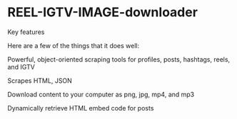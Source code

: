 # REEL-IGTV-IMAGE-downloader

Key features

Here are a few of the things that it does well:

Powerful, object-oriented scraping tools for profiles, posts, hashtags, reels, and IGTV

Scrapes HTML, JSON

Download content to your computer as png, jpg, mp4, and mp3

Dynamically retrieve HTML embed code for posts
